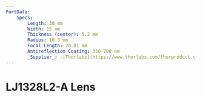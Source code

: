 ```yaml
---
PartData:
    Specs:
        Length: 30 mm
        Width: 15 mm
        Thickness (center): 5.2 mm
        Radius: 10.3 mm
        Focal Length: 20.01 mm
        Antireflection Coating: 350-700 nm
        _Supplier_: -[Thorlabs](https://www.thorlabs.com/thorproduct.cfm?partnumber=LJ1328L2-A)
---
```

# LJ1328L2-A Lens
